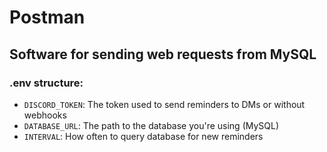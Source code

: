 # Postman

## Software for sending web requests from MySQL

### .env structure:
* `DISCORD_TOKEN`: The token used to send reminders to DMs or without webhooks
* `DATABASE_URL`: The path to the database you're using (MySQL)
* `INTERVAL`: How often to query database for new reminders
